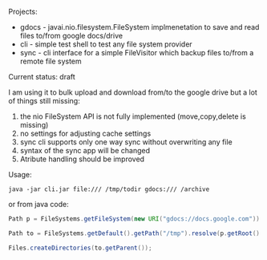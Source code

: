 
Projects: 
* gdocs - javai.nio.filesystem.FileSystem implmenetation to save and read files to/from google docs/drive
* cli - simple test shell to test any file system provider
* sync - cli interface for a simple FileVisitor which backup files to/from a remote file system

Current status: draft

I am using it to bulk upload and download from/to the google drive but a lot of things still missing:

1. the nio FileSystem API is not fully implemented (move,copy,delete is missing)
2. no settings for adjusting cache settings
3. sync cli supports only one way sync without overwriting any file
4. syntax of the sync app will be changed
5. Atribute handling should be improved


Usage:

`java -jar cli.jar file:/// /tmp/todir gdocs:/// /archive`

or from java code:

```java
Path p = FileSystems.getFileSystem(new URI("gdocs://docs.google.com")).getPath("/archiv/auto/something.pdf");

Path to = FileSystems.getDefault().getPath("/tmp").resolve(p.getRoot().relativize(p).toString());

Files.createDirectories(to.getParent());
````
